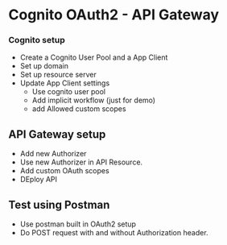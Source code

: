 # Cognito OAuth2 - API Gateway

### Cognito setup
- Create a Cognito User Pool and a App Client
- Set up domain
- Set up resource server
- Update App Client settings
  - Use cognito user pool
  - Add implicit workflow (just for demo)
  - add Allowed custom scopes

## API Gateway setup
- Add new Authorizer
- Use new Authorizer in API Resource.
- Add custom OAuth scopes
- DEploy API


## Test using Postman
- Use postman built in OAuth2 setup
- Do POST request with and without Authorization header.